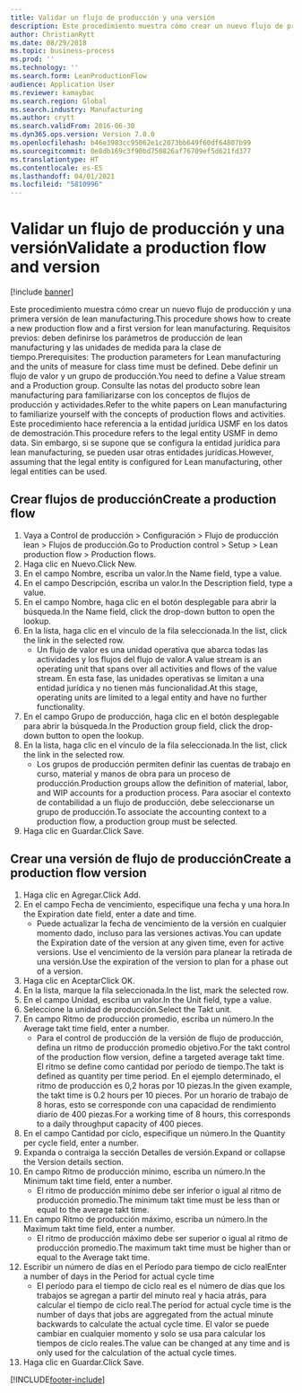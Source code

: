 ```yaml
---
title: Validar un flujo de producción y una versión
description: Este procedimiento muestra cómo crear un nuevo flujo de producción y una primera versión de lean manufacturing.
author: ChristianRytt
ms.date: 08/29/2018
ms.topic: business-process
ms.prod: ''
ms.technology: ''
ms.search.form: LeanProductionFlow
audience: Application User
ms.reviewer: kamaybac
ms.search.region: Global
ms.search.industry: Manufacturing
ms.author: crytt
ms.search.validFrom: 2016-06-30
ms.dyn365.ops.version: Version 7.0.0
ms.openlocfilehash: b46e3983cc95062e1c2073bb649f60df64807b99
ms.sourcegitcommit: 0e8db169c3f90bd750826af76709ef5d621fd377
ms.translationtype: HT
ms.contentlocale: es-ES
ms.lasthandoff: 04/01/2021
ms.locfileid: "5810996"
---
```

# <a name="validate-a-production-flow-and-version"></a><span data-ttu-id="d3e9b-103">Validar un flujo de producción y una versión</span><span class="sxs-lookup"><span data-stu-id="d3e9b-103">Validate a production flow and version</span></span>

[!include [banner](../../includes/banner.md)]

<span data-ttu-id="d3e9b-104">Este procedimiento muestra cómo crear un nuevo flujo de producción y una primera versión de lean manufacturing.</span><span class="sxs-lookup"><span data-stu-id="d3e9b-104">This procedure shows how to create a new production flow and a first version for lean manufacturing.</span></span> <span data-ttu-id="d3e9b-105">Requisitos previos: deben definirse los parámetros de producción de lean manufacturing y las unidades de medida para la clase de tiempo.</span><span class="sxs-lookup"><span data-stu-id="d3e9b-105">Prerequisites: The production parameters for Lean manufacturing and the units of measure for class time must be defined.</span></span> <span data-ttu-id="d3e9b-106">Debe definir un flujo de valor y un grupo de producción.</span><span class="sxs-lookup"><span data-stu-id="d3e9b-106">You need to define a Value stream and a Production group.</span></span> <span data-ttu-id="d3e9b-107">Consulte las notas del producto sobre lean manufacturing para familiarizarse con los conceptos de flujos de producción y actividades.</span><span class="sxs-lookup"><span data-stu-id="d3e9b-107">Refer to the white papers on Lean manufacturing to familiarize yourself with the concepts of production flows and activities.</span></span> <span data-ttu-id="d3e9b-108">Este procedimiento hace referencia a la entidad jurídica USMF en los datos de demostración.</span><span class="sxs-lookup"><span data-stu-id="d3e9b-108">This procedure refers to the legal entity USMF in demo data.</span></span> <span data-ttu-id="d3e9b-109">Sin embargo, si se supone que se configura la entidad jurídica para lean manufacturing, se pueden usar otras entidades jurídicas.</span><span class="sxs-lookup"><span data-stu-id="d3e9b-109">However, assuming that the legal entity is configured for Lean manufacturing, other legal entities can be used.</span></span>


## <a name="create-a-production-flow"></a><span data-ttu-id="d3e9b-110">Crear flujos de producción</span><span class="sxs-lookup"><span data-stu-id="d3e9b-110">Create a production flow</span></span>
1. <span data-ttu-id="d3e9b-111">Vaya a Control de producción > Configuración > Flujo de producción lean > Flujos de producción.</span><span class="sxs-lookup"><span data-stu-id="d3e9b-111">Go to Production control > Setup > Lean production flow > Production flows.</span></span>
2. <span data-ttu-id="d3e9b-112">Haga clic en Nuevo.</span><span class="sxs-lookup"><span data-stu-id="d3e9b-112">Click New.</span></span>
3. <span data-ttu-id="d3e9b-113">En el campo Nombre, escriba un valor.</span><span class="sxs-lookup"><span data-stu-id="d3e9b-113">In the Name field, type a value.</span></span>
4. <span data-ttu-id="d3e9b-114">En el campo Descripción, escriba un valor.</span><span class="sxs-lookup"><span data-stu-id="d3e9b-114">In the Description field, type a value.</span></span>
5. <span data-ttu-id="d3e9b-115">En el campo Nombre, haga clic en el botón desplegable para abrir la búsqueda.</span><span class="sxs-lookup"><span data-stu-id="d3e9b-115">In the Name field, click the drop-down button to open the lookup.</span></span>
6. <span data-ttu-id="d3e9b-116">En la lista, haga clic en el vínculo de la fila seleccionada.</span><span class="sxs-lookup"><span data-stu-id="d3e9b-116">In the list, click the link in the selected row.</span></span>
    * <span data-ttu-id="d3e9b-117">Un flujo de valor es una unidad operativa que abarca todas las actividades y los flujos del flujo de valor.</span><span class="sxs-lookup"><span data-stu-id="d3e9b-117">A value stream is an operating unit that spans over all activities and flows of the value stream.</span></span>   <span data-ttu-id="d3e9b-118">En esta fase, las unidades operativas se limitan a una entidad jurídica y no tienen más funcionalidad.</span><span class="sxs-lookup"><span data-stu-id="d3e9b-118">At this stage, operating units are limited to a legal entity and have no further functionality.</span></span>  
7. <span data-ttu-id="d3e9b-119">En el campo Grupo de producción, haga clic en el botón desplegable para abrir la búsqueda.</span><span class="sxs-lookup"><span data-stu-id="d3e9b-119">In the Production group field, click the drop-down button to open the lookup.</span></span>
8. <span data-ttu-id="d3e9b-120">En la lista, haga clic en el vínculo de la fila seleccionada.</span><span class="sxs-lookup"><span data-stu-id="d3e9b-120">In the list, click the link in the selected row.</span></span>
    * <span data-ttu-id="d3e9b-121">Los grupos de producción permiten definir las cuentas de trabajo en curso, material y manos de obra para un proceso de producción.</span><span class="sxs-lookup"><span data-stu-id="d3e9b-121">Production groups allow the definition of material, labor, and WIP accounts for a production process.</span></span> <span data-ttu-id="d3e9b-122">Para asociar el contexto de contabilidad a un flujo de producción, debe seleccionarse un grupo de producción.</span><span class="sxs-lookup"><span data-stu-id="d3e9b-122">To associate the accounting context to a production flow, a production group must be selected.</span></span>  
9. <span data-ttu-id="d3e9b-123">Haga clic en Guardar.</span><span class="sxs-lookup"><span data-stu-id="d3e9b-123">Click Save.</span></span>

## <a name="create-a-production-flow-version"></a><span data-ttu-id="d3e9b-124">Crear una versión de flujo de producción</span><span class="sxs-lookup"><span data-stu-id="d3e9b-124">Create a production flow version</span></span>
1. <span data-ttu-id="d3e9b-125">Haga clic en Agregar.</span><span class="sxs-lookup"><span data-stu-id="d3e9b-125">Click Add.</span></span>
2. <span data-ttu-id="d3e9b-126">En el campo Fecha de vencimiento, especifique una fecha y una hora.</span><span class="sxs-lookup"><span data-stu-id="d3e9b-126">In the Expiration date field, enter a date and time.</span></span>
    * <span data-ttu-id="d3e9b-127">Puede actualizar la fecha de vencimiento de la versión en cualquier momento dado, incluso para las versiones activas.</span><span class="sxs-lookup"><span data-stu-id="d3e9b-127">You can update the Expiration date of the version at any given time, even for active versions.</span></span> <span data-ttu-id="d3e9b-128">Use el vencimiento de la versión para planear la retirada de una versión.</span><span class="sxs-lookup"><span data-stu-id="d3e9b-128">Use the expiration of the version to plan for a phase out of a version.</span></span>  
3. <span data-ttu-id="d3e9b-129">Haga clic en Aceptar</span><span class="sxs-lookup"><span data-stu-id="d3e9b-129">Click OK.</span></span>
4. <span data-ttu-id="d3e9b-130">En la lista, marque la fila seleccionada.</span><span class="sxs-lookup"><span data-stu-id="d3e9b-130">In the list, mark the selected row.</span></span>
5. <span data-ttu-id="d3e9b-131">En el campo Unidad, escriba un valor.</span><span class="sxs-lookup"><span data-stu-id="d3e9b-131">In the Unit field, type a value.</span></span>
6. <span data-ttu-id="d3e9b-132">Seleccione la unidad de producción.</span><span class="sxs-lookup"><span data-stu-id="d3e9b-132">Select the Takt unit.</span></span>
7. <span data-ttu-id="d3e9b-133">En campo Ritmo de producción promedio, escriba un número.</span><span class="sxs-lookup"><span data-stu-id="d3e9b-133">In the Average takt time field, enter a number.</span></span>
    * <span data-ttu-id="d3e9b-134">Para el control de producción de la versión de flujo de producción, defina un ritmo de producción promedio objetivo.</span><span class="sxs-lookup"><span data-stu-id="d3e9b-134">For the takt control of the production flow version, define a targeted average takt time.</span></span>   <span data-ttu-id="d3e9b-135">El ritmo se define como cantidad por período de tiempo.</span><span class="sxs-lookup"><span data-stu-id="d3e9b-135">The takt is defined as quantity  per time period.</span></span>  <span data-ttu-id="d3e9b-136">En el ejemplo determinado, el ritmo de producción es 0,2 horas por 10 piezas.</span><span class="sxs-lookup"><span data-stu-id="d3e9b-136">In the given example, the takt time is 0.2 hours per 10 pieces.</span></span> <span data-ttu-id="d3e9b-137">Por un horario de trabajo de 8 horas, esto se corresponde con una capacidad de rendimiento diario de 400 piezas.</span><span class="sxs-lookup"><span data-stu-id="d3e9b-137">For a working time of 8 hours, this corresponds to a daily throughput capacity of 400 pieces.</span></span>  
8. <span data-ttu-id="d3e9b-138">En el campo Cantidad por ciclo, especifique un número.</span><span class="sxs-lookup"><span data-stu-id="d3e9b-138">In the Quantity per cycle field, enter a number.</span></span>
9. <span data-ttu-id="d3e9b-139">Expanda o contraiga la sección Detalles de versión.</span><span class="sxs-lookup"><span data-stu-id="d3e9b-139">Expand or collapse the Version details section.</span></span>
10. <span data-ttu-id="d3e9b-140">En campo Ritmo de producción mínimo, escriba un número.</span><span class="sxs-lookup"><span data-stu-id="d3e9b-140">In the Minimum takt time field, enter a number.</span></span>
    * <span data-ttu-id="d3e9b-141">El ritmo de producción mínimo debe ser inferior o igual al ritmo de producción promedio.</span><span class="sxs-lookup"><span data-stu-id="d3e9b-141">The minimum takt time must be less than or equal to the average takt time.</span></span>  
11. <span data-ttu-id="d3e9b-142">En campo Ritmo de producción máximo, escriba un número.</span><span class="sxs-lookup"><span data-stu-id="d3e9b-142">In the Maximum takt time field, enter a number.</span></span>
    * <span data-ttu-id="d3e9b-143">El ritmo de producción máximo debe ser superior o igual al ritmo de producción promedio.</span><span class="sxs-lookup"><span data-stu-id="d3e9b-143">The maximum takt time must be higher than or equal to the Average takt time.</span></span>  
12. <span data-ttu-id="d3e9b-144">Escribir un número de días en el Período para tiempo de ciclo real</span><span class="sxs-lookup"><span data-stu-id="d3e9b-144">Enter a number of days in the Period for actual cycle time</span></span>
    * <span data-ttu-id="d3e9b-145">El período para el tiempo de ciclo real es el número de días que los trabajos se agregan a partir del minuto real y hacia atrás, para calcular el tiempo de ciclo real.</span><span class="sxs-lookup"><span data-stu-id="d3e9b-145">The period for actual cycle time is the number of days that jobs are aggregated from the actual minute backwards to calculate the actual cycle time.</span></span> <span data-ttu-id="d3e9b-146">El valor se puede cambiar en cualquier momento y solo se usa para calcular los tiempos de ciclo reales.</span><span class="sxs-lookup"><span data-stu-id="d3e9b-146">The value can be changed at any time and is only used for the calculation of the actual cycle times.</span></span>  
13. <span data-ttu-id="d3e9b-147">Haga clic en Guardar.</span><span class="sxs-lookup"><span data-stu-id="d3e9b-147">Click Save.</span></span>



[!INCLUDE[footer-include](../../../includes/footer-banner.md)]